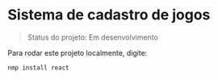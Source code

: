 # Sistema de cadastro de jogos

> Status do projeto: Em desenvolvimento

Para rodar este projeto localmente, digite:

```
nmp install react
```
